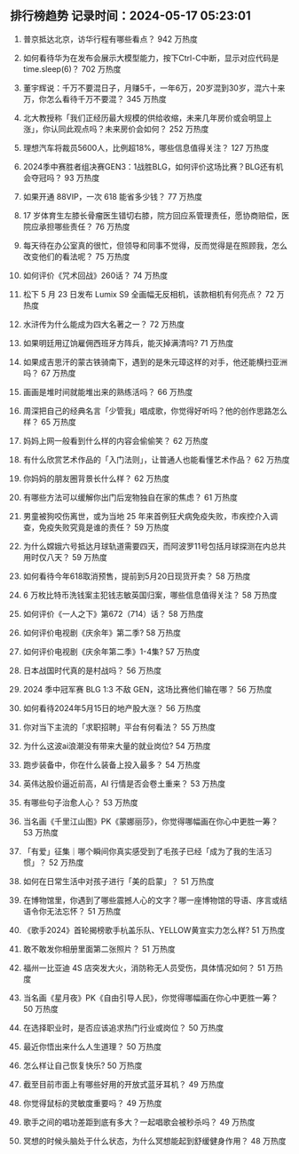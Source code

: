 
## 排行榜趋势 记录时间：2024-05-17 05:23:01
  
  1. 普京抵达北京，访华行程有哪些看点？ 942 万热度
    
  2. 如何看待华为在发布会展示大模型能力，按下Ctrl-C中断，显示对应代码是time.sleep(6)？ 702 万热度
    
  3. 董宇辉说：千万不要混日子，月赚5千，一年6万，20岁混到30岁，混六十来万，你怎么看待千万不要混？ 345 万热度
    
  4. 北大教授称「我们正经历最大规模的供给收缩，未来几年房价或会明显上涨」，你认同此观点吗？未来房价会如何？ 252 万热度
    
  5. 理想汽车将裁员5600人，比例超18%，哪些信息值得关注？ 127 万热度
    
  6. 2024季中赛胜者组决赛GEN3：1战胜BLG，如何评价这场比赛？BLG还有机会夺冠吗？ 93 万热度
    
  7. 如果开通 88VIP，一次 618 能省多少钱？ 77 万热度
    
  8. 17 岁体育生左膝长骨瘤医生错切右膝，院方回应系管理责任，愿协商赔偿，医院应承担哪些责任？ 76 万热度
    
  9. 每天待在办公室真的很忙，但领导和同事不觉得，反而觉得是在照顾我，怎么改变他们的看法呢？ 75 万热度
    
  10. 如何评价《咒术回战》260话？ 74 万热度
    
  11. 松下 5 月 23 日发布 Lumix S9 全画幅无反相机，该款相机有何亮点？ 72 万热度
    
  12. 水浒传为什么能成为四大名著之一？ 72 万热度
    
  13. 如果明廷用辽饷雇佣西班牙方阵兵，能灭掉满清吗? 71 万热度
    
  14. 如果成吉思汗的蒙古铁骑南下，遇到的是朱元璋这样的对手，他还能横扫亚洲吗？ 67 万热度
    
  15. 画画是堆时间就能堆出来的熟练活吗？ 66 万热度
    
  16. 周深把自己的经典名言「少管我」唱成歌，你觉得好听吗？他的创作思路怎么样？ 65 万热度
    
  17. 妈妈上网一般看到什么样的内容会偷偷笑？ 62 万热度
    
  18. 有什么欣赏艺术作品的「入门法则」，让普通人也能看懂艺术作品？ 62 万热度
    
  19. 你妈妈的朋友圈背景长什么样？ 62 万热度
    
  20. 有哪些方法可以缓解你出门后宠物独自在家的焦虑？ 61 万热度
    
  21. 男童被狗咬伤离世，或为当地 25 年来首例狂犬病免疫失败，市疾控介入调查，免疫失败究竟是谁的责任？ 59 万热度
    
  22. 为什么嫦娥六号抵达月球轨道需要四天，而阿波罗11号包括月球探测在内总共用时仅八天？ 59 万热度
    
  23. 如何看待今年618取消预售，提前到5月20日现货开卖？ 58 万热度
    
  24. 6 万枚比特币洗钱案主犯钱志敏英国归案，哪些信息值得关注？ 58 万热度
    
  25. 如何评价《一人之下》第672（714）话？ 58 万热度
    
  26. 如何评价电视剧《庆余年》第二季? 58 万热度
    
  27. 如何评价电视剧《庆余年第二季》1-4集? 57 万热度
    
  28. 日本战国时代真的是村战吗？ 56 万热度
    
  29. 2024 季中冠军赛 BLG 1:3 不敌 GEN，这场比赛他们输在哪？ 56 万热度
    
  30. 如何看待2024年5月15日的地产股大涨？ 56 万热度
    
  31. 你对当下主流的「求职招聘」平台有何看法？ 55 万热度
    
  32. 为什么这波ai浪潮没有带来大量的就业岗位? 54 万热度
    
  33. 跑步装备中，你在什么装备上投入最多？ 54 万热度
    
  34. 英伟达股价逼近前高，AI 行情是否会卷土重来？ 53 万热度
    
  35. 有哪些句子治愈人心？ 53 万热度
    
  36. 当名画《千里江山图》PK《蒙娜丽莎》，你觉得哪幅画在你心中更胜一筹？ 53 万热度
    
  37. 「有爱」征集｜哪个瞬间你真实感受到了毛孩子已经「成为了我的生活习惯」？ 52 万热度
    
  38. 如何在日常生活中对孩子进行「美的启蒙」？ 51 万热度
    
  39. 在博物馆里，你遇到了哪些震撼人心的文字？哪一座博物馆的导语、序言或结语令你无法忘怀？ 51 万热度
    
  40. 《歌手2024》首轮揭榜歌手杭盖乐队、YELLOW黄宣实力怎么样? 51 万热度
    
  41. 敢不敢发你相册里面第二张照片？ 51 万热度
    
  42. 福州一比亚迪 4S 店突发大火，消防称无人员受伤，具体情况如何？ 51 万热度
    
  43. 当名画《星月夜》PK《自由引导人民》，你觉得哪幅画在你心中更胜一筹？ 50 万热度
    
  44. 在选择职业时，是否应该追求热门行业或岗位？ 50 万热度
    
  45. 最近你悟出来什么人生道理？ 50 万热度
    
  46. 怎么样让自己恢复快乐? 50 万热度
    
  47. 截至目前市面上有哪些好用的开放式蓝牙耳机？ 49 万热度
    
  48. 你觉得鼠标的灵敏度重要吗？ 49 万热度
    
  49. 歌手之间的唱功差距到底有多大？一起唱歌会被秒杀吗？ 49 万热度
    
  50. 冥想的时候头脑处于什么状态，为什么冥想能起到舒缓健身作用？ 48 万热度
    